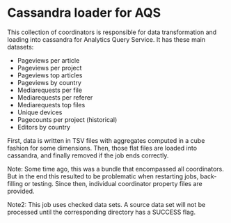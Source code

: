 # Cassandra loader for AQS

This collection of coordinators is responsible for data transformation
and loading into cassandra for Analytics Query Service.
It has these main datasets:

* Pageviews per article
* Pageviews per project
* Pageviews top articles
* Pageviews by country
* Mediarequests per file
* Mediarequests per referer
* Mediarequests top files
* Unique devices
* Pagecounts per project (historical)
* Editors by country

First, data is written in TSV files with aggregates computed
in a cube fashion for some dimensions. Then, those flat files are
loaded into cassandra, and finally removed if the job ends correctly.

Note: Some time ago, this was a bundle that encompassed all coordinators.
But in the end this resulted to be problematic when restarting jobs,
back-filling or testing. Since then, individual coordinator property files
are provided.

Note2: This job uses checked data sets. A source data set will not be
processed until the corresponding directory has a SUCCESS flag.
